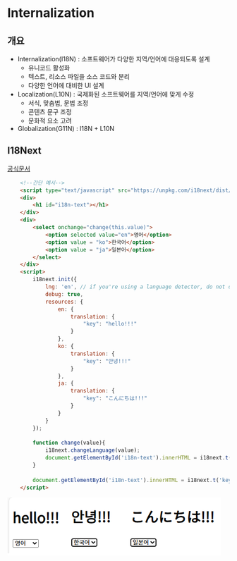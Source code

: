 # Internalization

## 개요
- Internalization(I18N) : 소프트웨어가 다양한 지역/언어에 대응되도록 설계
    - 유니코드 활성화
    - 텍스트, 리소스 파일을 소스 코드와 분리
    - 다양한 언어에 대비한 UI 설계
- Localization(L10N) : 국제화된 소프트웨어를 지역/언어에 맞게 수정
    - 서식, 맞춤법, 문법 조정
    - 콘텐츠 문구 조정
    - 문화적 요소 고려
- Globalization(G11N) : I18N + L10N

## I18Next
[공식문서](https://www.i18next.com/)

```html
    <!--간단 예시-->
    <script type="text/javascript" src="https://unpkg.com/i18next/dist/umd/i18next.min.js"></script>
    <div>
        <h1 id="i18n-text"></h1>
    </div>
    <div>
        <select onchange="change(this.value)">
            <option selected value="en">영어</option>
            <option value = "ko">한국어</option>
            <option value = "ja">일본어</option>
        </select>
    </div>
    <script>
        i18next.init({
            lng: 'en', // if you're using a language detector, do not define the lng option
            debug: true,
            resources: {
                en: {
                    translation: {
                        "key": "hello!!!"
                    }
                },
                ko: {
                    translation: {
                        "key": "안녕!!!"
                    }
                },
                ja: {
                    translation: {
                        "key": "こんにちは!!!"
                    }
                }
            }
        });

        function change(value){
            i18next.changeLanguage(value);
            document.getElementById('i18n-text').innerHTML = i18next.t('key');
        }

        document.getElementById('i18n-text').innerHTML = i18next.t('key');
    </script>
```
![i18n예시](/images/i18n.png)